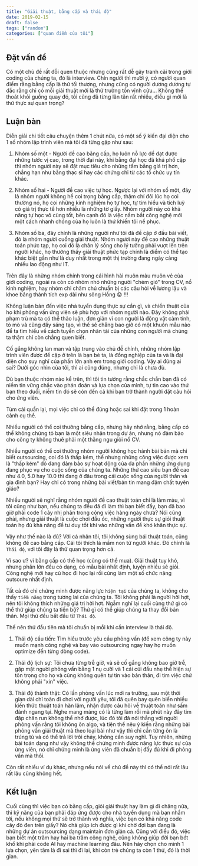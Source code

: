 ```yaml
---
title: "Giải thuật, bằng cấp và thái độ"
date: 2019-02-15
draft: false
tags: ["random"]
categories: ["quan điểm của tôi"]
---
```

## Đặt vấn đề

Có một chủ đề rất đỗi quen thuộc nhưng cũng rất dễ gây tranh cãi trong giới coding của chúng ta, đó là interview. Chín người thì mười ý, có người quan điểm rằng bằng cấp là thứ tối thượng, nhưng cũng có người dương dương tự đắc rằng chỉ có mỗi giải thuật mới là thứ trường tồn vĩnh cửu... Không thể thoát khỏi guồng quay đó, tôi cũng đã từng lăn tăn rất nhiều, điều gì mới là thứ thực sự quan trọng?

## Luận bàn

Diễn giải chi tiết câu chuyện thêm 1 chút nữa, có một số ý kiến đại diện cho 1 số nhóm lập trình viên mà tôi đã từng gặp như sau:

1. Nhóm số một - Người đề cao bằng cấp, họ luôn nỗ lực để đạt được những tước vị cao, trong thời đại này, khi bằng đại học đã khá phổ cập thì nhóm người này sẽ đặt mục tiêu cho những tấm bằng giá trị hơn, chẳng hạn như bằng thạc sĩ hay các chứng chỉ từ các tổ chức uy tín khác.

2. Nhóm số hai - Người đề cao việc tự học. Ngược lại với nhóm số một, đây là nhóm người không hề coi trọng bằng cấp, thậm chí đôi lúc họ coi thường nó, họ coi những kinh nghiệm họ tự học, tự tìm hiểu và tích luỹ có giá trị thực tế hơn nhiều là những tờ giấy. Nhóm người này có khả năng tự học vô cùng tốt, bên cạnh đó là việc nắm bắt công nghệ mới một cách nhanh chóng của họ luôn là thứ khiến tôi nể phục.

3. Nhóm số ba, đây chính là những người như tôi đã đề cập ở đầu bài viết, đó là nhóm người cuồng giải thuật. Nhóm người này đề cao những thuật toán phức tạp, họ coi đó là chân lý sống cho lý tưởng phải vượt lên trên người khác, họ thường thấy giải thuật phức tạp chính là điểm có thể tạo khác biệt gần như là duy nhất trong một thị trường đang ngày càng nhiều lao động như IT.

Trên đây là những nhóm chính trong cái hình hài muôn màu muôn vẻ của giới coding, ngoài ra còn có nhóm nhỏ những người "chém gió" trong CV, nổ kinh nghiệm, hay nhóm chỉ chăm chú chuẩn bị các câu hỏi về lương lậu và khoe bảng thành tích exp dài như sông Hồng :worried: !!!

Không luận bàn đến việc nhà tuyển dụng thực sự cần gì, và chiến thuật của họ khi phỏng vấn ứng viên sẽ phù hợp với nhóm người nào. Đây không phải phạm trù mà ta có thể thảo luận, đơn giản vì con người là động vật cảm tính, tò mò và cũng đầy sáng tạo, vì thế sẽ chẳng bao giờ có một khuôn mẫu nào để ta tìm hiểu về cách tuyển chọn nhân tài của những con người mà chúng ta thậm chí còn chẳng quen biết.

Cố gắng không lan man và tập trung vào chủ đề chính, những nhóm lập trình viên được đề cập ở trên là bạn bè ta, là đồng nghiệp của ta và là đại diện cho suy nghĩ của phần lớn anh em trong giới coding. Vậy ai đúng ai sai? Dưới góc nhìn của tôi, thì ai cũng đúng, nhưng chỉ là chưa đủ.

Dù bạn thuộc nhóm nào kể trên, thì tôi tin tưởng rằng chắc chắn bạn đã có niềm tin vững chắc vào phán đoán và lựa chọn của mình, tự tin cao vào thứ bạn theo đuổi, niềm tin đó sẽ còn đến cả khi bạn trở thành người đặt câu hỏi cho ứng viên.

Túm cái quần lại, mọi việc chỉ có thể đúng hoặc sai khi đặt trong 1 hoàn cảnh cụ thể. 

Nhiều người có thể coi thường bằng cấp, nhưng hãy nhớ rằng, bằng cấp có thể không chứng tỏ bạn là một siêu nhân trong dự án, nhưng nó đảm bảo cho công ty không thuê phải một thằng ngu giỏi nổ CV. 

Nhiều người có thể coi thường nhóm người không học hành bài bản mà chỉ biết outsourcing, coi đó là thấp kém, thế nhưng những công việc được xem là "thấp kém" đó đang đảm bảo sự hoạt động của đa phần những ứng dụng đang phục vụ cho cuộc sống của chúng ta. Những thứ cao siêu bạn đề cao như 4.0, 5.0 hay 10.0 thì đang ở đâu trong cái cuộc sống của người thân và gia đình bạn? Hay chỉ có trong những bài viết/bản tin mang đậm chất tuyên giáo?

Nhiều người sẽ nghĩ rằng nhóm người đề cao thuật toán chỉ là làm màu, vì tôi cũng như bạn, nếu chúng ta đều đã đi làm thì bạn biết đấy, bạn đã bao giờ phải code 1 cây nhị phân trong công việc hàng ngày chưa? Nói cũng phải, nhưng giải thuật là cuộc chơi đầu óc, những người thực sự giỏi thuật toán họ đủ khả năng để tư duy tốt khi vào những vấn đề khó khăn thực sự.

Vậy như thế nào là đủ? Với cá nhân tôi, tôi không sùng bái thuật toán, cũng không đề cao bằng cấp. Cái tôi thích là mầm non từ người khác. Đó chính là `Thái độ`, với tôi đây là thứ quan trọng hơn cả. 

Vì sao ư? vì bằng cấp có thể học (cũng có thể mua). Giải thuật tuy khó, nhưng phần lớn đều có dạng, có mẫu bài nhất định, luyện nhiều sẽ giỏi. Công nghệ mới hay cũ học đi học lại rồi cũng làm một số chức năng outsoure nhất định. 

Tất cả đó chỉ chứng minh được năng lực `hiện tại` của chúng ta, không cho thấy `tiềm năng` trong tương lai của chúng ta. Tôi không phải là người hời hợt, nên tôi không thích những giá trị hời hợt. Ngẫm nghĩ lại cuối cùng thứ gì có thể thứ giúp chúng ta tiến bộ? Thứ gì có thể giúp chúng ta thay đổi bản thân. Mọi thứ đều bắt đầu từ `Thái độ`. 

Thế nên thứ đầu tiên mà tôi chuẩn bị mỗi khi cần interview là thái độ.

1. Thái độ cầu tiến: Tìm hiểu trước yêu cầu phỏng vấn (để xem công ty này muốn mạnh công nghệ và bay vào outsourcing ngay hay họ muốn optimize đến từng dòng code).

2. Thái độ lịch sự: Tôi chưa từng trễ giờ, và sẽ cố gắng không bao giờ trễ, gặp mặt người phỏng vấn bằng 1 nụ cười và 1 cái cúi đầu nhẹ thể hiện sự tôn trọng cho họ và cũng không quên tự tin vào bản thân, đi tìm việc chứ không phải "xin" việc.

3. Thái độ thành thật: Có lần phỏng vấn lúc mới ra trường, sau một thời gian dài chỉ toàn đi chơi với người yêu, tôi đã quên bay quên biến nhiều kiến thức thuật toán hàn lâm, nhận được câu hỏi về thuật toán như sấm đánh ngang tại. Nghe mang máng có là từng làm rồi mà phút này đây tim đập chân run không thể nhớ được, lúc đó tôi đã nói thẳng với người phỏng vấn rằng tôi không ôn algo, và tiện thể nêu ý kiến rằng những bài phỏng vấn giải thuật mà theo loại bài như vậy thì chỉ cần từng ôn là trúng tủ và có thể trả lời trôi chảy, không cần suy nghĩ. Tuy nhiên, những bài toán dạng như vậy không thể chứng minh được năng lực thực sự của ứng viên, nó chỉ chứng minh là ứng viên đã chuẩn bị đầy đủ khi đi phỏng vấn mà thôi.

Còn rất nhiều ví dụ khác, nhưng nếu nói về chủ đề này thì có thể nói rất lâu rất lâu cũng không hết.

## Kết luận

Cuối cùng thì việc bạn có bằng cấp, giỏi giải thuật hay làm gì đi chăng nữa, thì kỹ năng của bạn phải đáp ứng được cho nhà tuyển dụng mà bạn nhắm tới, nếu không mọi thứ sẽ trở thành vô nghĩa, việc bạn có khả năng code cây đỏ đen trên giấy? Nó chả giúp ích được gì khi chờ đợi bạn đang là những dự án outsourcing dạng maintain đơn giản cả. Cũng với điều đó, việc bạn biết một trăm hay hai ba trăm công nghệ, cũng không giúp đời bạn bớt khổ khi phải code AI hay machine learning đâu. Nên hãy chọn cho mình 1 lựa chọn, yên tâm là đi sai thì đi lại, khi còn trẻ chúng ta còn 1 thứ, đó là thời gian.
